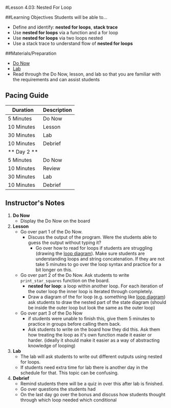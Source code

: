 #Lesson 4.03: Nested For Loop 

##Learning Objectives
Students will be able to... 
* Define and identify: **nested for loops**, **stack trace**
* Use **nested for loops** via a function and a for loop
* Use **nested for loops** via two loops nested
* Use a stack trace to understand flow of **nested for loops**

##Materials/Preparation
* [Do Now]
* [Lab]
* Read through the Do Now, lesson, and lab so that you are familiar with the requirements and can assist students

## Pacing Guide
| **Duration**   | **Description** |
| ---------- | ----------- |
| 5 Minutes  | Do Now      |
| 10 Minutes | Lesson      |
| 30 Minutes | Lab         |
| 10 Minutes | Debrief     |
| ** Day 2 **|             |
| 5 Minutes  | Do Now      |
| 10 Minutes | Review      |
| 30 Minutes | Lab         |
| 10 Minutes | Debrief     |

## Instructor's Notes

1. **Do Now**
    * Display the Do Now on the board
2. **Lesson**
	* Go over part 1 of the Do Now. 
		* Discuss the output of the program. Were the students able to guess the output without typing it?
			* Go over how to read for loops if students are struggling (drawing the [loop diagram]). Make sure students are understanding loops and string concatenation. If they are not take 5 minutes to go over the loop syntax and practice for a bit longer on this.
	* Go over part 2 of the Do Now. Ask students to write `print_star_squares` function on the board. 
		* **nested for loop**:  a loop within another loop. For each iteration of the outer loop the inner loop is iterated through completely. 
		* Draw a diagram of the for loop (e.g. something like [loop diagram]) ask students to draw the nested part of the state diagram (should be inside the outer loop but look the same as the outer loop)
	* Go over part 3 of the Do Now
		* if students were unable to finish this, give them 5 minutes to practice in groups before calling them back. 
		* Ask students to write on the board how they did this. Ask them how treating the loop as it's own function made it easier or harder. (ideally it should make it easier as a way of abstracting knowledge of looping)
3. **Lab**
	* The lab will ask students to write out different outputs using nested for loops. 
	* If students need extra time for lab there is another day in the schedule for that. This topic can be confusing. 
4. **Debrief**
	* Remind students there will be a quiz in over this after lab is finished. 
	* Go over questions the students had 
	* On the last day go over the bonus and discuss how students thought through which loop needed which conditional



[Do Now]: do_now.md
[Lab]: lab.md
[loop diagram]: http://etutorials.org/shared/images/tutorials/tutorial_169/F05um02.jpg